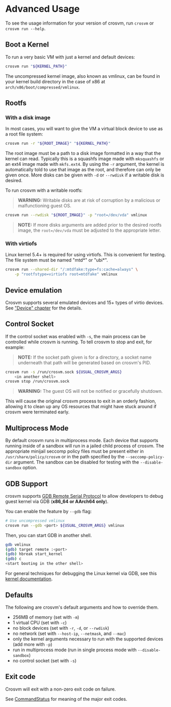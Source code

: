 # Advanced Usage

To see the usage information for your version of crosvm, run `crosvm` or `crosvm run --help`.

## Boot a Kernel

To run a very basic VM with just a kernel and default devices:

```sh
crosvm run "${KERNEL_PATH}"
```

The uncompressed kernel image, also known as vmlinux, can be found in your kernel build directory in
the case of x86 at `arch/x86/boot/compressed/vmlinux`.

## Rootfs

### With a disk image

In most cases, you will want to give the VM a virtual block device to use as a root file system:

```sh
crosvm run -r "${ROOT_IMAGE}" "${KERNEL_PATH}"
```

The root image must be a path to a disk image formatted in a way that the kernel can read. Typically
this is a squashfs image made with `mksquashfs` or an ext4 image made with `mkfs.ext4`. By using the
`-r` argument, the kernel is automatically told to use that image as the root, and therefore can
only be given once. More disks can be given with `-d` or `--rwdisk` if a writable disk is desired.

To run crosvm with a writable rootfs:

> **WARNING:** Writable disks are at risk of corruption by a malicious or malfunctioning guest OS.

```sh
crosvm run --rwdisk "${ROOT_IMAGE}" -p "root=/dev/vda" vmlinux
```

> **NOTE:** If more disks arguments are added prior to the desired rootfs image, the `root=/dev/vda`
> must be adjusted to the appropriate letter.

### With virtiofs

Linux kernel 5.4+ is required for using virtiofs. This is convenient for testing. The file system
must be named "mtd\*" or "ubi\*".

```sh
crosvm run --shared-dir "/:mtdfake:type=fs:cache=always" \
    -p "rootfstype=virtiofs root=mtdfake" vmlinux
```

## Device emulation

Crosvm supports several emulated devices and 15+ types of virtio devices. See
["Device" chapter](../devices/index.md) for the details.

## Control Socket

If the control socket was enabled with `-s`, the main process can be controlled while crosvm is
running. To tell crosvm to stop and exit, for example:

> **NOTE:** If the socket path given is for a directory, a socket name underneath that path will be
> generated based on crosvm's PID.

```sh
crosvm run -s /run/crosvm.sock ${USUAL_CROSVM_ARGS}
    <in another shell>
crosvm stop /run/crosvm.sock
```

> **WARNING:** The guest OS will not be notified or gracefully shutdown.

This will cause the original crosvm process to exit in an orderly fashion, allowing it to clean up
any OS resources that might have stuck around if crosvm were terminated early.

## Multiprocess Mode

By default crosvm runs in multiprocess mode. Each device that supports running inside of a sandbox
will run in a jailed child process of crosvm. The appropriate minijail seccomp policy files must be
present either in `/usr/share/policy/crosvm` or in the path specified by the `--seccomp-policy-dir`
argument. The sandbox can be disabled for testing with the `--disable-sandbox` option.

## GDB Support

crosvm supports [GDB Remote Serial Protocol] to allow developers to debug guest kernel via GDB
(**x86_64 or AArch64 only**).

You can enable the feature by `--gdb` flag:

```sh
# Use uncompressed vmlinux
crosvm run --gdb <port> ${USUAL_CROSVM_ARGS} vmlinux
```

Then, you can start GDB in another shell.

```sh
gdb vmlinux
(gdb) target remote :<port>
(gdb) hbreak start_kernel
(gdb) c
<start booting in the other shell>
```

For general techniques for debugging the Linux kernel via GDB, see this [kernel documentation].

## Defaults

The following are crosvm's default arguments and how to override them.

- 256MB of memory (set with `-m`)
- 1 virtual CPU (set with `-c`)
- no block devices (set with `-r`, `-d`, or `--rwdisk`)
- no network (set with `--host-ip`, `--netmask`, and `--mac`)
- only the kernel arguments necessary to run with the supported devices (add more with `-p`)
- run in multiprocess mode (run in single process mode with `--disable-sandbox`)
- no control socket (set with `-s`)

## Exit code

Crosvm will exit with a non-zero exit code on failure.

See [CommandStatus](https://crosvm.dev/doc/crosvm/enum.CommandStatus.html) for meaning of the major
exit codes.

[gdb remote serial protocol]: https://sourceware.org/gdb/onlinedocs/gdb/Remote-Protocol.html
[kernel documentation]: https://www.kernel.org/doc/html/latest/dev-tools/gdb-kernel-debugging.html
